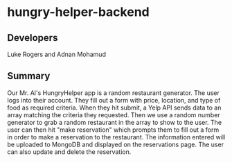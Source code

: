 # hungry-helper-backend

## Developers

Luke Rogers and Adnan Mohamud

## Summary

Our Mr. Al's HungryHelper app is a random restaurant generator. The user logs into their account. They fill out a form with price, location, and type of food as required criteria. When they hit submit, a Yelp API sends data to an array matching the criteria they requested. Then we use a random number generator to grab a random restaurant in the array to show to the user. The user can then hit "make reservation" which prompts them to fill out a form in order to make a reservation to the restaurant. The information entered will be uploaded to MongoDB and displayed on the reservations page. The user can also update and delete the reservation.
